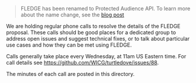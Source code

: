 > FLEDGE has been renamed to Protected Audience API. To learn more about the name change, see the [blog post](https://privacysandbox.com/intl/en_us/news/protected-audience-api-our-new-name-for-fledge)

We are holding regular phone calls to resolve the details of the FLEDGE proposal.  These calls should be good places for a dedicated group to address open issues and suggest technical fixes, or to talk about particular use cases and how they can be met using FLEDGE.

Calls generally take place every Wednesday, at 11am US Eastern time.  For call details see https://github.com/WICG/turtledove/issues/88.

The minutes of each call are posted in this directory.
